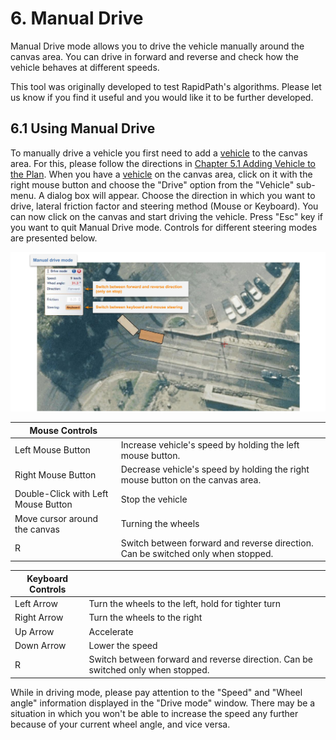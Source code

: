 # 6. Manual Drive

Manual Drive mode allows you to drive the vehicle manually around the canvas area. You can drive in forward and reverse and check how the vehicle behaves at different speeds.

This tool was originally developed to test RapidPath's algorithms. Please let us know if you find it useful and you would like it to be further developed.

## 6.1 Using Manual Drive

To manually drive a vehicle you first need to add a [vehicle](Definitions) to the canvas area. For this, please follow the directions in [Chapter 5.1 Adding Vehicle to the Plan](Preparing-Swept-Path-Analysis#51-adding-vehicle-to-the-plan). When you have a [vehicle](Definitions) on the canvas area, click on it with the right mouse button and choose the "Drive" option from the "Vehicle" sub-menu. A dialog box will appear.
Choose the direction in which you want to drive, lateral friction factor and steering method (Mouse or Keyboard).
You can now click on the canvas and start driving the vehicle. Press "Esc" key if you want to quit Manual Drive mode. Controls for different steering modes are presented below.

![Manual Drive mode](./images/Manual_Drive_mode.png)

|Mouse Controls||
|---|---|
|Left Mouse Button | Increase vehicle's speed by holding the left mouse button. |
|Right Mouse Button | Decrease vehicle's speed by holding the right mouse button on the canvas area. |
|Double-Click with Left Mouse Button | Stop the vehicle|
|Move cursor around the canvas| Turning the wheels|
|R| Switch between forward and reverse direction. Can be switched only when stopped. |

|Keyboard Controls||
|---|---|
|Left Arrow| Turn the wheels to the left, hold for tighter turn|
|Right Arrow| Turn the wheels to the right|
|Up Arrow| Accelerate |
|Down Arrow| Lower the speed |
|R| Switch between forward and reverse direction. Can be switched only when stopped. |

While in driving mode, please pay attention to the "Speed" and "Wheel angle" information displayed in the "Drive mode" window. There may be a situation in which you won't be able to increase the speed any further because of your current wheel angle, and vice versa.
